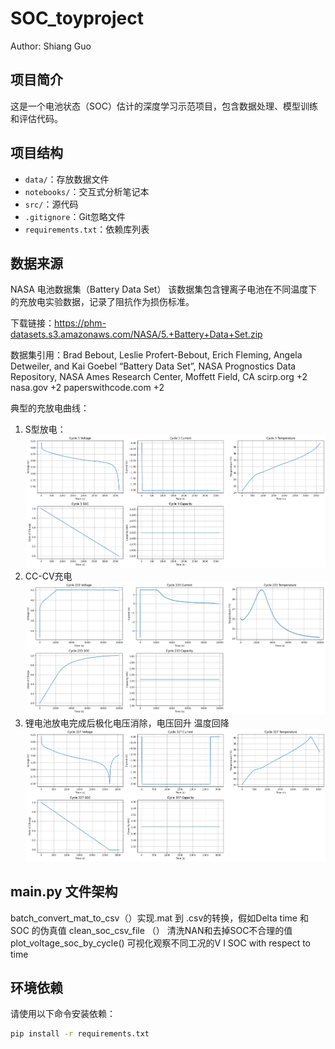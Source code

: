 # SOC_toyproject
Author: Shiang Guo
## 项目简介
这是一个电池状态（SOC）估计的深度学习示范项目，包含数据处理、模型训练和评估代码。

## 项目结构
- `data/`：存放数据文件
- `notebooks/`：交互式分析笔记本
- `src/`：源代码
- `.gitignore`：Git忽略文件
- `requirements.txt`：依赖库列表

## 数据来源 
NASA 电池数据集（Battery Data Set）
该数据集包含锂离子电池在不同温度下的充放电实验数据，记录了阻抗作为损伤标准。

下载链接：https://phm-datasets.s3.amazonaws.com/NASA/5.+Battery+Data+Set.zip

数据集引用：Brad Bebout, Leslie Profert-Bebout, Erich Fleming, Angela Detweiler, and Kai Goebel “Battery Data Set”, NASA Prognostics Data Repository, NASA Ames Research Center, Moffett Field, CA 
scirp.org
+2
nasa.gov
+2
paperswithcode.com
+2

典型的充放电曲线：
1. S型放电：
![放电](image/放电.png)
2. CC-CV充电
![充电](image/CCCV充电.png)
3. 锂电池放电完成后极化电压消除，电压回升 温度回降
![放电恢复](image/锂电池放电完成后极化电压消除，电压回升%20温度回降.png)

## __main__.py 文件架构 
batch_convert_mat_to_csv（）实现.mat 到 .csv的转换，假如Delta time 和 SOC 的伪真值
clean_soc_csv_file （） 清洗NAN和去掉SOC不合理的值
plot_voltage_soc_by_cycle() 可视化观察不同工况的V I SOC with respect to time



## 环境依赖
请使用以下命令安装依赖：
```bash
pip install -r requirements.txt


